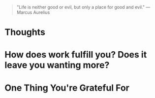 
> \"Life is neither good or evil, but only a place for good and evil.\" — Marcus Aurelius

# Thoughts

# How does work fulfill you? Does it leave you wanting more?

# One Thing You're Grateful For

